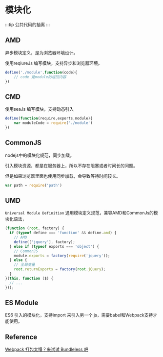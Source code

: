 # 模块化

:::tip
公共代码的抽离
:::

## AMD

异步模块定义，是为浏览器环境设计。

使用reqiureJs 编写模块，支持异步和浏览器环境。

```js
define('./module',function(code){
    // code 是module的返回内容
})
```

## CMD

使用seaJs 编写模块，支持动态引入

```js
define(function(require,exports,module){
    var moduleCode = require('./module')
})
```

## CommonJS

nodejs中的模块化规范，同步加载。

引入模块资源，都是在服务器上，所以不存在阻塞或者时间长的问题。

但是如果浏览器里面也使用同步加载，会导致等待时间较长。

```js
var path = require('path')
```

## UMD

`Universal Module Definition` 通用模块定义规范，兼容AMD和CommonJs的模块化语法，

```js
(function (root, factory) {
  if (typeof define === 'function' && define.amd) {
    // AMD
    define(['jquery'], factory);
  } else if (typeof exports === 'object') {
    // CommonJS
    module.exports = factory(require('jquery'));
  } else {
    // 全局变量
    root.returnExports = factory(root.jQuery);
  }
}(this, function ($) {
  // ...
}));

```

## ES Module

ES6 引入的模块化，支持import 来引入另一个 js，需要babel和Webpack支持才能使用。

## Reference

[Webpack 打包太慢？来试试 Bundleless 吧](https://developer.aliyun.com/article/768060)